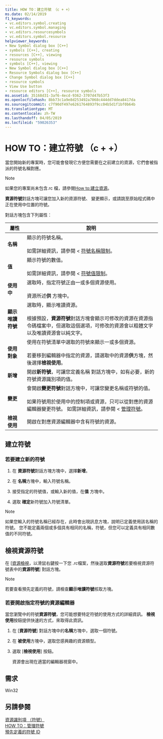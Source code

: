 ```yaml
---
title: HOW TO：建立符號 （c + +）
ms.date: 02/14/2019
f1_keywords:
- vc.editors.symbol.creating
- vc.editors.symbol.managing
- vc.editors.resourcesymbols
- vc.editors.symbol.resource
helpviewer_keywords:
- New Symbol dialog box [C++]
- symbols [C++], creating
- resources [C++], viewing
- resource symbols
- symbols [C++], viewing
- New Symbol dialog box [C++]
- Resource Symbols dialog box [C++]
- Change Symbol dialog box [C++]
- resource symbols
- View Use button
- resource editors [C++], resource symbols
ms.assetid: 35168d31-3af6-4ecd-9362-3707d47b53f3
ms.openlocfilehash: 8bb73c1a9e8d253492a7068c444dd7ddea8417da
ms.sourcegitcommit: c7f90df497e6261764893f9cc04b5d1f1bf0b64b
ms.translationtype: MT
ms.contentlocale: zh-TW
ms.lasthandoff: 04/05/2019
ms.locfileid: "59026353"
---
```

# <a name="how-to-create-symbols-c"></a>HOW TO：建立符號 （c + +）

當您開始新的專案時，您可能會發現它方便您需要在之前建立的資源，它們會被指派的符號名稱對應。

> [!NOTE]
> 如果您的專案尚未包含.rc 檔，請參閱[How to:建立資源](../windows/how-to-create-a-resource-script-file.md)。

**資源符號**對話方塊可讓您加入新的資源符號、 變更顯示，或請跳至原始程式碼中正在使用中位置的符號。

對話方塊包含下列屬性：

|屬性|說明|
|--------------------------|------------------------------------------|
|**名稱**|顯示的符號名稱。<br/><br/>如需詳細資訊，請參閱 <<c0> [ 符號名稱限制](../windows/symbol-name-restrictions.md)。|
|**值**|顯示符號的數值。<br/><br/>如需詳細資訊，請參閱 <<c0> [ 符號值限制](../windows/symbol-value-restrictions.md)。|
|**使用中**|選取時，指定符號正由一或多個資源使用。<br/><br/>資源所述**供** 方塊中。|
|**顯示唯讀符號**|選取時，顯示唯讀資源。<br/><br/>根據預設，**資源符號**對話方塊會顯示可修改的資源在資源指令碼檔案中，但選取這個選項，可修改的資源會以粗體文字以及唯讀資源會以純文字。|
|**使用對象**|使用在符號清單中選取的符號來顯示一或多個資源。<br/><br/>若要移到編輯器中指定的資源，請選取中的資源**供**方塊，然後選擇**檢視使用**。|
|**新增**|開啟**新符號**，可讓您定義名稱 對話方塊中，如有必要，新的符號資源識別項的值。|
|**變更**|會開啟**變更符號**對話方塊中，可讓您變更名稱或符號的值。<br/><br/>如果符號用於使用中的控制項或資源，只可以從對應的資源編輯器變更符號。 如需詳細資訊，請參閱 <<c0> [ 管理符號](../windows/changing-unassigned-symbols.md)。|
|**檢視使用**|開啟在對應資源編輯器中含有符號的資源。|

## <a name="create-symbols"></a>建立符號

### <a name="to-create-a-new-symbol"></a>若要建立新的符號

1. 在 **資源符號**對話方塊方塊中，選擇**新增**。

1. 在 **名稱**方塊中，輸入符號名稱。

1. 接受指定的符號值，或輸入新的值，在**值** 方塊中。

1. 選取 **確定**新符號加入符號清單。

> [!NOTE]
> 如果您輸入的符號名稱已經存在，此時會出現訊息方塊，說明已定義使用該名稱的符號。 您不能定義兩個或多個具有相同的名稱，符號，但您可以定義具有相同數值的不同符號。

## <a name="to-view-resource-symbols"></a>檢視資源符號

在 [[資源檢視](how-to-create-a-resource-script-file.md#create-resources)，以滑鼠右鍵按一下您 *.rc*檔案，然後選取**資源符號**若要檢視資源符號表中的**資源符號**] 對話方塊。

> [!NOTE]
> 若要查看預先定義的符號，請檢查**顯示唯讀符號**核取方塊。

### <a name="to-open-the-resource-editor-for-a-given-symbol"></a>若要開啟指定符號的資源編輯器

當您瀏覽中的符號**資源符號**，您可能想要特定符號的使用方式的詳細資訊。 **檢視使用**按鈕提供快速的方式，來取得此資訊。

1. 在 [**資源符號**] 對話方塊中的**名稱**方塊中，選取一個符號。

1. 在 **被使用**方塊中，選取您感興趣的資源類型。

1. 選取 [**檢視使用**] 按鈕。

   資源會出現在適當的編輯器視窗中。

## <a name="requirements"></a>需求

Win32

## <a name="see-also"></a>另請參閱

[資源識別項 （符號）](../windows/symbols-resource-identifiers.md)<br/>
[HOW TO：管理符號](../windows/changing-a-symbol-or-symbol-name-id.md)<br/>
[預先定義的符號 ID](../windows/predefined-symbol-ids.md)<br/>